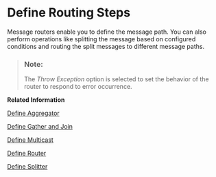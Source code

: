 <!-- loioad0a19ab854c4e6e929013a9be66d809 -->

# Define Routing Steps

Message routers enable you to define the message path. You can also perform operations like splitting the message based on configured conditions and routing the split messages to different message paths.

> ### Note:  
> The *Throw Exception* option is selected to set the behavior of the router to respond to error occurrence.

**Related Information**  


[Define Aggregator](define-aggregator-aa23816.md "")

[Define Gather and Join](define-gather-and-join-94ef1f2.md "The Gather step merges messages from different routes (into a single message) with the option to define certain strategies how to combine the initial messages. The Join step is used in combination with the Gather step. It brings together the messages from different routes, but it does not affect the content of the messages.")

[Define Multicast](define-multicast-17de3ea.md "")

[Define Router](define-router-d7fddbd.md "")

[Define Splitter](define-splitter-dabea9d.md "There are various steps to split a composite message into individual messages.")

